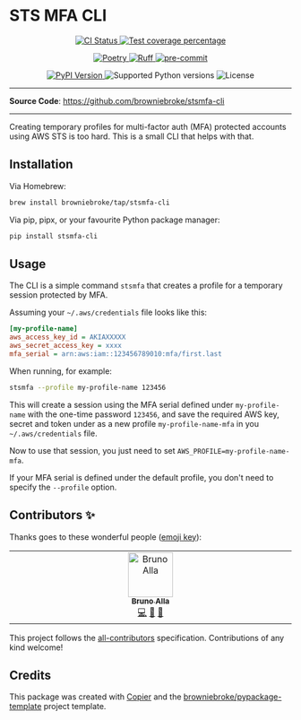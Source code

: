 # STS MFA CLI

<p align="center">
  <a href="https://github.com/browniebroke/stsmfa-cli/actions/workflows/ci.yml?query=branch%3Amain">
    <img src="https://img.shields.io/github/actions/workflow/status/browniebroke/stsmfa-cli/ci.yml?branch=main&label=CI&logo=github&style=flat-square" alt="CI Status" >
  </a>
  <a href="https://codecov.io/gh/browniebroke/stsmfa-cli">
    <img src="https://img.shields.io/codecov/c/github/browniebroke/stsmfa-cli.svg?logo=codecov&logoColor=fff&style=flat-square" alt="Test coverage percentage">
  </a>
</p>
<p align="center">
  <a href="https://python-poetry.org/">
    <img src="https://img.shields.io/endpoint?url=https://python-poetry.org/badge/v0.json" alt="Poetry">
  </a>
  <a href="https://github.com/astral-sh/ruff">
    <img src="https://img.shields.io/endpoint?url=https://raw.githubusercontent.com/astral-sh/ruff/main/assets/badge/v2.json" alt="Ruff">
  </a>
  <a href="https://github.com/pre-commit/pre-commit">
    <img src="https://img.shields.io/badge/pre--commit-enabled-brightgreen?logo=pre-commit&logoColor=white&style=flat-square" alt="pre-commit">
  </a>
</p>
<p align="center">
  <a href="https://pypi.org/project/stsmfa-cli/">
    <img src="https://img.shields.io/pypi/v/stsmfa-cli.svg?logo=python&logoColor=fff&style=flat-square" alt="PyPI Version">
  </a>
  <img src="https://img.shields.io/pypi/pyversions/stsmfa-cli.svg?style=flat-square&logo=python&amp;logoColor=fff" alt="Supported Python versions">
  <img src="https://img.shields.io/pypi/l/stsmfa-cli.svg?style=flat-square" alt="License">
</p>

---

**Source Code**: <a href="https://github.com/browniebroke/stsmfa-cli" target="_blank">https://github.com/browniebroke/stsmfa-cli </a>

---

Creating temporary profiles for multi-factor auth (MFA) protected accounts using AWS STS is too hard. This is a small CLI that helps with that.

## Installation

Via Homebrew:

```bash
brew install browniebroke/tap/stsmfa-cli
```

Via pip, pipx, or your favourite Python package manager:

```bash
pip install stsmfa-cli
```

## Usage

The CLI is a simple command `stsmfa` that creates a profile for a temporary session protected by MFA.

Assuming your `~/.aws/credentials` file looks like this:

```ini
[my-profile-name]
aws_access_key_id = AKIAXXXXX
aws_secret_access_key = xxxx
mfa_serial = arn:aws:iam::123456789010:mfa/first.last
```

When running, for example:

```bash
stsmfa --profile my-profile-name 123456
```

This will create a session using the MFA serial defined under `my-profile-name` with the one-time password `123456`, and save the required AWS key, secret and token under as a new profile `my-profile-name-mfa` in you `~/.aws/credentials` file.

Now to use that session, you just need to set `AWS_PROFILE=my-profile-name-mfa`.

If your MFA serial is defined under the default profile, you don't need to specify the `--profile` option.

## Contributors ✨

Thanks goes to these wonderful people ([emoji key](https://allcontributors.org/docs/en/emoji-key)):

<!-- prettier-ignore-start -->
<!-- ALL-CONTRIBUTORS-LIST:START - Do not remove or modify this section -->
<!-- prettier-ignore-start -->
<!-- markdownlint-disable -->
<table>
  <tbody>
    <tr>
      <td align="center" valign="top" width="14.28%"><a href="https://browniebroke.com/"><img src="https://avatars.githubusercontent.com/u/861044?v=4?s=80" width="80px;" alt="Bruno Alla"/><br /><sub><b>Bruno Alla</b></sub></a><br /><a href="https://github.com/browniebroke/stsmfa-cli/commits?author=browniebroke" title="Code">💻</a> <a href="#ideas-browniebroke" title="Ideas, Planning, & Feedback">🤔</a> <a href="https://github.com/browniebroke/stsmfa-cli/commits?author=browniebroke" title="Documentation">📖</a></td>
    </tr>
  </tbody>
</table>

<!-- markdownlint-restore -->
<!-- prettier-ignore-end -->

<!-- ALL-CONTRIBUTORS-LIST:END -->
<!-- prettier-ignore-end -->

This project follows the [all-contributors](https://github.com/all-contributors/all-contributors) specification. Contributions of any kind welcome!

## Credits

This package was created with
[Copier](https://copier.readthedocs.io/) and the
[browniebroke/pypackage-template](https://github.com/browniebroke/pypackage-template)
project template.
